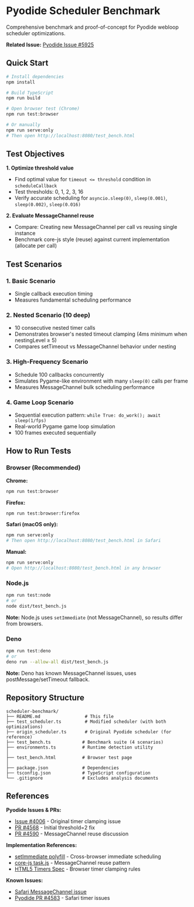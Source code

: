 # Pyodide Scheduler Benchmark

Comprehensive benchmark and proof-of-concept for Pyodide webloop scheduler optimizations.

**Related Issue:** [Pyodide Issue #5925](https://github.com/pyodide/pyodide/issues/5925)


## Quick Start

```bash
# Install dependencies
npm install

# Build TypeScript
npm run build

# Open browser test (Chrome)
npm run test:browser

# Or manually
npm run serve:only
# Then open http://localhost:8080/test_bench.html
```

## Test Objectives

**1. Optimize threshold value**
- Find optimal value for `timeout <= threshold` condition in `scheduleCallback`
- Test thresholds: 0, 1, 2, 3, 16
- Verify accurate scheduling for `asyncio.sleep(0)`, `sleep(0.001)`, `sleep(0.002)`, `sleep(0.016)`

**2. Evaluate MessageChannel reuse**
- Compare: Creating new MessageChannel per call vs reusing single instance
- Benchmark core-js style (reuse) against current implementation (allocate per call)

## Test Scenarios

### 1. Basic Scenario
- Single callback execution timing
- Measures fundamental scheduling performance

### 2. Nested Scenario (10 deep)
- 10 consecutive nested timer calls
- Demonstrates browser's nested timeout clamping (4ms minimum when nestingLevel ≥ 5)
- Compares setTimeout vs MessageChannel behavior under nesting

### 3. High-Frequency Scenario
- Schedule 100 callbacks concurrently
- Simulates Pygame-like environment with many `sleep(0)` calls per frame
- Measures MessageChannel bulk scheduling performance

### 4. Game Loop Scenario  
- Sequential execution pattern: `while True: do_work(); await sleep(1/fps)`
- Real-world Pygame game loop simulation
- 100 frames executed sequentially

## How to Run Tests

### Browser (Recommended)

**Chrome:**
```bash
npm run test:browser
```

**Firefox:**
```bash
npm run test:browser:firefox
```

**Safari (macOS only):**
```bash
npm run serve:only
# Then open http://localhost:8080/test_bench.html in Safari
```

**Manual:**
```bash
npm run serve:only
# Open http://localhost:8080/test_bench.html in any browser
```

### Node.js

```bash
npm run test:node
# or
node dist/test_bench.js
```

**Note:** Node.js uses `setImmediate` (not MessageChannel), so results differ from browsers.

### Deno

```bash
npm run test:deno
# or
deno run --allow-all dist/test_bench.js
```

**Note:** Deno has known MessageChannel issues, uses postMessage/setTimeout fallback.



## Repository Structure

```
scheduler-benchmark/
├── README.md                 # This file
├── test_scheduler.ts         # Modified scheduler (with both optimizations)
├── origin_scheduler.ts       # Original Pyodide scheduler (for reference)
├── test_bench.ts            # Benchmark suite (4 scenarios)
├── environments.ts          # Runtime detection utility
│
├── test_bench.html          # Browser test page
│
├── package.json             # Dependencies
├── tsconfig.json            # TypeScript configuration
└── .gitignore               # Excludes analysis documents
```


## References

**Pyodide Issues & PRs:**
- [Issue #4006](https://github.com/pyodide/pyodide/issues/4006) - Original timer clamping issue
- [PR #4568](https://github.com/pyodide/pyodide/pull/4568) - Initial threshold=2 fix
- [PR #4590](https://github.com/pyodide/pyodide/pull/4590) - MessageChannel reuse discussion

**Implementation References:**
- [setImmediate polyfill](https://github.com/YuzuJS/setImmediate) - Cross-browser immediate scheduling
- [core-js task.js](https://github.com/zloirock/core-js/blob/master/packages/core-js/internals/task.js) - MessageChannel reuse pattern
- [HTML5 Timers Spec](https://html.spec.whatwg.org/multipage/timers-and-user-prompts.html#timers) - Browser timer clamping rules

**Known Issues:**
- [Safari MessageChannel issue](https://github.com/zloirock/core-js/issues/624)
- [Pyodide PR #4583](https://github.com/pyodide/pyodide/pull/4583) - Safari timer issues
